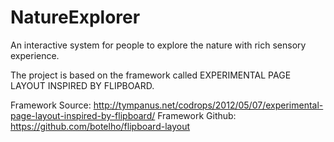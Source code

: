 NatureExplorer
==============


An interactive system for people to explore the nature with rich sensory experience.



The project is based on the framework called EXPERIMENTAL PAGE LAYOUT INSPIRED BY FLIPBOARD.

Framework Source: http://tympanus.net/codrops/2012/05/07/experimental-page-layout-inspired-by-flipboard/
Framework Github: https://github.com/botelho/flipboard-layout
